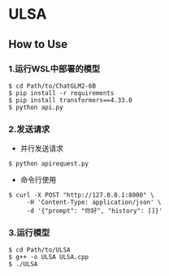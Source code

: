 <!--
 * @Author: HYIUYOU 821219285@qq.com
 * @Date: 2023-12-09 13:57:25
 * @LastEditors: HYIUYOU 821219285@qq.com
 * @LastEditTime: 2023-12-09 15:47:38
 * @FilePath: \ULSA\README.md
-->
# ULSA 

## How to Use

### 1.运行WSL中部署的模型

``` shell
$ cd Path/to/ChatGLM2-6B
$ pip install -r requirements
$ pip install transformers==4.33.0
$ python api.py

```

### 2.发送请求

- 并行发送请求
```shell
$ python apirequest.py
```
- 命令行使用

```shell
$ curl -X POST "http://127.0.0.1:8000" \
     -H 'Content-Type: application/json' \
     -d '{"prompt": "你好", "history": []}'
```

### 3.运行模型

```shell
$ cd Path/to/ULSA
$ g++ -o ULSA ULSA.cpp
$ ./ULSA 
```